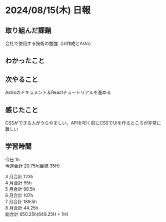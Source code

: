 # 2024/08/15(木) 日報

## 取り組んだ課題
会社で使用する技術の勉強（UI作成とAsto）

## わかったこと


## 次やること
Astroのドキュメント＆Reactチュートリアルを進める

## 感じたこと
CSSができる人がうらやましい。APIを叩く前にCSSでUIを作るところが非常に難しい

## 学習時間

今日 1h
<br />
今週合計 20.75h(目標 35H)
<br />

3 月合計 123h
<br />
4 月合計 95h
<br />
5 月合計 98.5h
<br />
6 月合計 107h
<br />
7 月合計 189.5h
<br />
8 月合計 44.25h
<br />
総合計 650.25h(649.25H + 1H)
